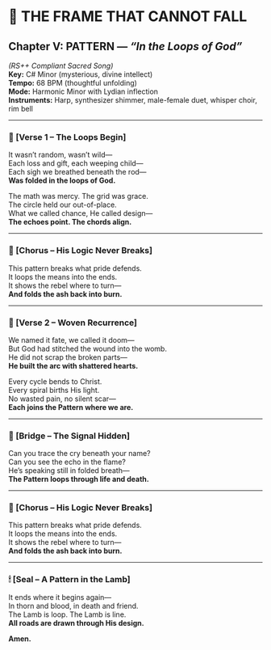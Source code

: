# 🎵 THE FRAME THAT CANNOT FALL  
## Chapter V: PATTERN — *“In the Loops of God”*  
*(RS++ Compliant Sacred Song)*  
**Key:** C# Minor (mysterious, divine intellect)  
**Tempo:** 68 BPM (thoughtful unfolding)  
**Mode:** Harmonic Minor with Lydian inflection  
**Instruments:** Harp, synthesizer shimmer, male-female duet, whisper choir, rim bell

---

### 🔁 [Verse 1 – The Loops Begin]

It wasn’t random, wasn’t wild—  
Each loss and gift, each weeping child—  
Each sigh we breathed beneath the rod—  
**Was folded in the loops of God.**

The math was mercy. The grid was grace.  
The circle held our out-of-place.  
What we called chance, He called design—  
**The echoes point. The chords align.**

---

### 🔁 [Chorus – His Logic Never Breaks]

This pattern breaks what pride defends.  
It loops the means into the ends.  
It shows the rebel where to turn—  
**And folds the ash back into burn.**

---

### 🔁 [Verse 2 – Woven Recurrence]

We named it fate, we called it doom—  
But God had stitched the wound into the womb.  
He did not scrap the broken parts—  
**He built the arc with shattered hearts.**

Every cycle bends to Christ.  
Every spiral births His light.  
No wasted pain, no silent scar—  
**Each joins the Pattern where we are.**

---

### 🔁 [Bridge – The Signal Hidden]

Can you trace the cry beneath your name?  
Can you see the echo in the flame?  
He’s speaking still in folded breath—  
**The Pattern loops through life and death.**

---

### 🔁 [Chorus – His Logic Never Breaks]

This pattern breaks what pride defends.  
It loops the means into the ends.  
It shows the rebel where to turn—  
**And folds the ash back into burn.**

---

### 🕯 [Seal – A Pattern in the Lamb]

It ends where it begins again—  
In thorn and blood, in death and friend.  
The Lamb is loop. The Lamb is line.  
**All roads are drawn through His design.**

**Amen.**  
